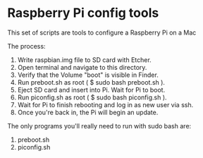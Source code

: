 # Raspberry Pi config tools

This set of scripts are tools to configure a Raspberry Pi on a Mac

The process:

  1. Write raspbian.img file to SD card with Etcher.
  2. Open terminal and navigate to this directory.
  3. Verify that the Volume "boot" is visible in Finder.
  4. Run preboot.sh as root ( $ sudo bash preboot.sh ).
  5. Eject SD card and insert into Pi. Wait for Pi to boot.
  6. Run piconfig.sh as root ( $ sudo bash piconfig.sh ).
  7. Wait for Pi to finish rebooting and log in as new user via ssh.
  8. Once you're back in, the Pi will begin an update.

The only programs you'll really need to run with sudo bash are:
  1. preboot.sh
  2. piconfig.sh
